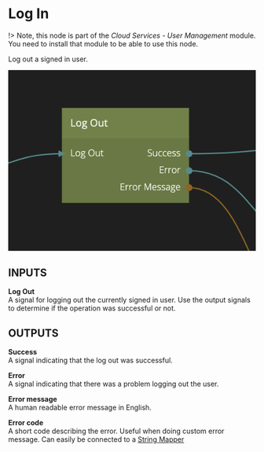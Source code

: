 # Log In

!> Note, this node is part of the _Cloud Services - User Management_ module. You need to install that module to be able to use this node.

Log out a signed in user.

<div class="ndl-images">
    <img src="/modules/cloud-services-user-management/logout.png" class="ndl-image med"></img>   
</div>

## INPUTS

**Log Out**  
A signal for logging out the currently signed in user. Use the output signals to determine if the operation was successful or not.

## OUTPUTS

**Success**  
A signal indicating that the log out was successful. 

**Error**  
A signal indicating that there was a problem logging out the user.

**Error message**  
A human readable error message in English. 

**Error code**  
A short code describing the error. Useful when doing custom error message. Can easily be connected to a [String Mapper](/nodes/utilities/string-mapper.md)
